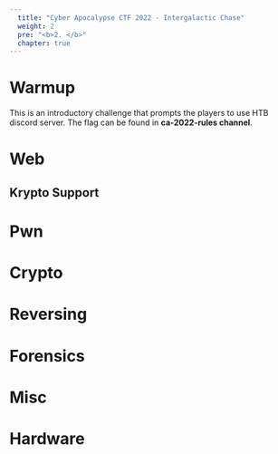 ```yaml
---
  title: "Cyber Apocalypse CTF 2022 - Intergalactic Chase"
  weight: 2
  pre: "<b>2. </b>"
  chapter: true
---
```

# Warmup
This is an introductory challenge that prompts the players to use HTB discord server. The flag can be found in **ca-2022-rules channel**.
# Web
## Krypto Support
# Pwn
# Crypto
# Reversing
# Forensics
# Misc
# Hardware
